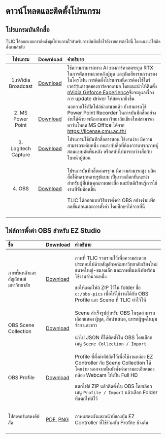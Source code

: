 # ดาวน์โหลดและติดตั้งโปรแกรม

## โปรแกรมบันทึกสื่อ

TLIC ได้ออกแบบการติดตั้งชุดโปรแกรมไว้สำหรับการบันทึกสื่อไว้ดังรายการต่อไปนี้ โดยแนะนำให้ติดตั้งตามลำดับ

<table>
  <thead>
    <tr>
      <th style="text-align:center">&#xE42;&#xE1B;&#xE23;&#xE41;&#xE01;&#xE23;&#xE21;</th>
      <th style="text-align:left">Download</th>
      <th style="text-align:left">&#xE04;&#xE33;&#xE2D;&#xE18;&#xE34;&#xE1A;&#xE32;&#xE22;</th>
    </tr>
  </thead>
  <tbody>
    <tr>
      <td style="text-align:center">1.nVidia Broadcast</td>
      <td style="text-align:left"><a href="https://www.nvidia.com/en-us/geforce/broadcasting/broadcast-app/">Download</a>
      </td>
      <td style="text-align:left">&#xE43;&#xE0A;&#xE49;&#xE04;&#xE27;&#xE32;&#xE21;&#xE2A;&#xE32;&#xE21;&#xE32;&#xE23;&#xE16;&#xE17;&#xE32;&#xE07;
        AI &#xE02;&#xE2D;&#xE07;&#xE01;&#xE32;&#xE23;&#xE4C;&#xE14;&#xE08;&#xE2D;&#xE15;&#xE23;&#xE30;&#xE01;&#xE39;&#xE25;
        RTX &#xE43;&#xE19;&#xE01;&#xE32;&#xE23;&#xE15;&#xE31;&#xE14;&#xE20;&#xE32;&#xE1E;&#xE09;&#xE32;&#xE01;&#xE2B;&#xE25;&#xE31;&#xE07;&#xE1C;&#xE39;&#xE49;&#xE1E;&#xE39;&#xE14;
        &#xE41;&#xE25;&#xE30;&#xE15;&#xE31;&#xE14;&#xE40;&#xE2A;&#xE35;&#xE22;&#xE07;&#xE23;&#xE1A;&#xE01;&#xE27;&#xE19;&#xE02;&#xE2D;&#xE07;&#xE44;&#xE21;&#xE42;&#xE04;&#xE23;&#xE42;&#xE1F;&#xE19;
        &#xE01;&#xE32;&#xE23;&#xE15;&#xE34;&#xE14;&#xE15;&#xE31;&#xE49;&#xE07;&#xE42;&#xE1B;&#xE23;&#xE41;&#xE01;&#xE23;&#xE21;&#xE19;&#xE35;&#xE49;&#xE04;&#xE27;&#xE23;&#xE15;&#xE49;&#xE2D;&#xE07;&#xE43;&#xE0A;&#xE49;&#xE44;&#xE14;&#xE23;&#xE4C;&#xE40;&#xE27;&#xE2D;&#xE23;&#xE4C;&#xE23;&#xE38;&#xE48;&#xE19;&#xE25;&#xE48;&#xE32;&#xE2A;&#xE38;&#xE14;&#xE02;&#xE2D;&#xE07;&#xE01;&#xE32;&#xE23;&#xE4C;&#xE14;&#xE08;&#xE2D;&#xE40;&#xE2A;&#xE21;&#xE2D;
        &#xE42;&#xE14;&#xE22;&#xE41;&#xE19;&#xE30;&#xE19;&#xE33;&#xE43;&#xE2B;&#xE49;&#xE15;&#xE34;&#xE14;&#xE15;&#xE31;&#xE49;&#xE07;
        <a
        href="https://www.nvidia.com/en-us/geforce/geforce-experience/">nVidia Geforce Experience</a>&#xE0B;&#xE36;&#xE48;&#xE07;&#xE08;&#xE30;&#xE14;&#xE39;&#xE41;&#xE25;&#xE40;&#xE23;&#xE37;&#xE48;&#xE2D;&#xE07;&#xE01;&#xE32;&#xE23;
          update driver &#xE43;&#xE2B;&#xE49;&#xE2A;&#xE30;&#xE14;&#xE27;&#xE01;&#xE22;&#xE34;&#xE48;&#xE07;&#xE02;&#xE36;&#xE49;&#xE19;</td>
    </tr>
    <tr>
      <td style="text-align:center">2. MS Power Point</td>
      <td style="text-align:left"><a href="https://license.cmu.ac.th/">Download</a>
      </td>
      <td style="text-align:left">&#xE19;&#xE2D;&#xE01;&#xE08;&#xE32;&#xE01;&#xE43;&#xE0A;&#xE49;&#xE40;&#xE1B;&#xE34;&#xE14;&#xE44;&#xE1F;&#xE25;&#xE4C;&#xE19;&#xE33;&#xE40;&#xE2A;&#xE19;&#xE2D;&#xE41;&#xE25;&#xE49;&#xE27;
        &#xE22;&#xE31;&#xE07;&#xE2A;&#xE32;&#xE21;&#xE32;&#xE23;&#xE16;&#xE43;&#xE0A;&#xE49;
        Power Point Recorder &#xE43;&#xE19;&#xE01;&#xE32;&#xE23;&#xE1A;&#xE31;&#xE19;&#xE17;&#xE36;&#xE01;&#xE2A;&#xE37;&#xE48;&#xE2D;&#xE2D;&#xE22;&#xE48;&#xE32;&#xE07;&#xE07;&#xE48;&#xE32;&#xE22;&#xE44;&#xE14;&#xE49;&#xE14;&#xE49;&#xE27;&#xE22;
        &#xE1E;&#xE19;&#xE31;&#xE01;&#xE07;&#xE32;&#xE19;&#xE21;&#xE2B;&#xE32;&#xE27;&#xE34;&#xE17;&#xE22;&#xE32;&#xE25;&#xE31;&#xE22;&#xE40;&#xE0A;&#xE35;&#xE22;&#xE07;&#xE43;&#xE2B;&#xE21;&#xE48;&#xE2A;&#xE32;&#xE21;&#xE32;&#xE23;&#xE16;&#xE14;&#xE32;&#xE27;&#xE4C;&#xE19;&#xE42;&#xE2B;&#xE25;&#xE14;
        MS Office &#xE44;&#xE14;&#xE49;&#xE08;&#xE32;&#xE01; <a href="https://license.cmu.ac.th/">https://license.cmu.ac.th/</a>
      </td>
    </tr>
    <tr>
      <td style="text-align:center">3. Logitech Capture</td>
      <td style="text-align:left"><a href="https://www.logitech.com/en-roeu/product/capture">Download</a>
      </td>
      <td style="text-align:left">&#xE42;&#xE1B;&#xE23;&#xE41;&#xE01;&#xE23;&#xE21;&#xE43;&#xE0A;&#xE49;&#xE1A;&#xE31;&#xE19;&#xE17;&#xE36;&#xE01;&#xE2A;&#xE37;&#xE48;&#xE2D;&#xE2A;&#xE32;&#xE23;&#xE2A;&#xE2D;&#xE19;
        &#xE43;&#xE0A;&#xE49;&#xE07;&#xE32;&#xE19;&#xE07;&#xE48;&#xE32;&#xE22;
        &#xE21;&#xE35;&#xE04;&#xE27;&#xE32;&#xE21;&#xE2A;&#xE32;&#xE21;&#xE32;&#xE23;&#xE16;&#xE23;&#xE30;&#xE14;&#xE31;&#xE1A;&#xE2B;&#xE19;&#xE36;&#xE48;&#xE07;
        &#xE40;&#xE2B;&#xE21;&#xE32;&#xE30;&#xE01;&#xE31;&#xE1A;&#xE2A;&#xE37;&#xE48;&#xE2D;&#xE17;&#xE35;&#xE48;&#xE15;&#xE49;&#xE2D;&#xE07;&#xE01;&#xE32;&#xE23;&#xE41;&#xE17;&#xE23;&#xE01;&#xE20;&#xE32;&#xE1E;&#xE1C;&#xE39;&#xE49;&#xE2A;&#xE2D;&#xE19;&#xE41;&#xE1A;&#xE1A;&#xE15;&#xE31;&#xE14;&#xE1E;&#xE37;&#xE49;&#xE19;&#xE2B;&#xE25;&#xE31;&#xE07;
        &#xE2B;&#xE23;&#xE37;&#xE2D;&#xE2A;&#xE25;&#xE31;&#xE1A;&#xE44;&#xE1B;&#xE21;&#xE32;&#xE23;&#xE30;&#xE2B;&#xE27;&#xE48;&#xE32;&#xE07;&#xE2A;&#xE37;&#xE48;&#xE2D;&#xE01;&#xE31;&#xE1A;&#xE43;&#xE1A;&#xE2B;&#xE19;&#xE49;&#xE32;&#xE1C;&#xE39;&#xE49;&#xE2A;&#xE2D;&#xE19;</td>
    </tr>
    <tr>
      <td style="text-align:center">4. OBS</td>
      <td style="text-align:left"><a href="https://obsproject.com/download">Download</a>
      </td>
      <td style="text-align:left">
        <p>&#xE42;&#xE1B;&#xE23;&#xE41;&#xE01;&#xE23;&#xE1A;&#xE31;&#xE19;&#xE17;&#xE36;&#xE01;&#xE2A;&#xE37;&#xE48;&#xE2D;&#xE21;&#xE32;&#xE15;&#xE23;&#xE10;&#xE32;&#xE19;
          &#xE21;&#xE35;&#xE04;&#xE27;&#xE32;&#xE21;&#xE2A;&#xE32;&#xE21;&#xE32;&#xE23;&#xE16;&#xE2A;&#xE39;&#xE07;
          &#xE1C;&#xE25;&#xE34;&#xE15;&#xE2A;&#xE37;&#xE48;&#xE2D;&#xE44;&#xE14;&#xE49;&#xE2B;&#xE25;&#xE32;&#xE01;&#xE2B;&#xE25;&#xE32;&#xE22;&#xE23;&#xE39;&#xE1B;&#xE41;&#xE1A;&#xE1A;
          &#xE40;&#xE1B;&#xE47;&#xE19;&#xE17;&#xE32;&#xE07;&#xE40;&#xE25;&#xE37;&#xE2D;&#xE01;&#xE17;&#xE35;&#xE48;&#xE41;&#xE19;&#xE30;&#xE19;&#xE33;&#xE2A;&#xE33;&#xE2B;&#xE23;&#xE31;&#xE1A;&#xE1C;&#xE39;&#xE49;&#xE17;&#xE35;&#xE48;&#xE40;&#xE19;&#xE49;&#xE19;&#xE04;&#xE38;&#xE13;&#xE20;&#xE32;&#xE1E;&#xE02;&#xE2D;&#xE07;&#xE2A;&#xE37;&#xE48;&#xE2D;
          &#xE41;&#xE25;&#xE30;&#xE22;&#xE34;&#xE19;&#xE14;&#xE35;&#xE40;&#xE23;&#xE35;&#xE22;&#xE19;&#xE23;&#xE39;&#xE49;&#xE01;&#xE32;&#xE23;&#xE43;&#xE0A;&#xE49;&#xE07;&#xE32;&#xE19;&#xE17;&#xE35;&#xE48;&#xE0B;&#xE31;&#xE1A;&#xE0B;&#xE49;&#xE2D;&#xE19;&#xE02;&#xE36;&#xE49;&#xE19;</p>
        <p></p>
        <p>TLIC &#xE44;&#xE14;&#xE49;&#xE2D;&#xE2D;&#xE01;&#xE41;&#xE1A;&#xE1A;&#xE27;&#xE34;&#xE18;&#xE35;&#xE01;&#xE32;&#xE23;&#xE15;&#xE31;&#xE49;&#xE07;&#xE04;&#xE48;&#xE32;
          OBS &#xE2D;&#xE22;&#xE48;&#xE32;&#xE07;&#xE07;&#xE48;&#xE32;&#xE22;&#xE40;&#xE1E;&#xE37;&#xE48;&#xE2D;&#xE25;&#xE14;&#xE02;&#xE31;&#xE49;&#xE19;&#xE15;&#xE2D;&#xE19;&#xE41;&#xE25;&#xE30;&#xE01;&#xE32;&#xE23;&#xE15;&#xE31;&#xE49;&#xE07;&#xE04;&#xE48;&#xE32;
          &#xE42;&#xE14;&#xE22;&#xE28;&#xE36;&#xE01;&#xE29;&#xE32;&#xE44;&#xE14;&#xE49;&#xE08;&#xE32;&#xE01;&#xE17;&#xE35;&#xE48;&#xE19;&#xE35;&#xE48;</p>
      </td>
    </tr>
    <tr>
      <td style="text-align:center"></td>
      <td style="text-align:left"></td>
      <td style="text-align:left"></td>
    </tr>
  </tbody>
</table>

## ไฟล์การตั้งค่า OBS สำหรับ EZ Studio

<table>
  <thead>
    <tr>
      <th style="text-align:left">&#xE0A;&#xE37;&#xE48;&#xE2D;</th>
      <th style="text-align:left">Download</th>
      <th style="text-align:left">&#xE04;&#xE33;&#xE2D;&#xE18;&#xE34;&#xE1A;&#xE32;&#xE22;</th>
    </tr>
  </thead>
  <tbody>
    <tr>
      <td style="text-align:left">&#xE20;&#xE32;&#xE1E;&#xE1E;&#xE37;&#xE49;&#xE19;&#xE2B;&#xE25;&#xE31;&#xE07;&#xE41;&#xE25;&#xE30;&#xE2A;&#xE31;&#xE0D;&#xE25;&#xE31;&#xE01;&#xE29;&#xE13;&#xE4C;&#xE21;&#xE2B;&#xE32;&#xE27;&#xE34;&#xE17;&#xE22;&#xE32;&#xE25;&#xE31;&#xE22;</td>
      <td
      style="text-align:left"><a href="https://o365cmu-my.sharepoint.com/:u:/g/personal/arnan_s_cmu_ac_th1/Ecv6pn2dLHlOpArlAf-1rBcBIsqEUrzbIQgemYnUt3w9Og?e=idkDKM">Download</a>
        </td>
        <td style="text-align:left">
          <p>&#xE20;&#xE32;&#xE1E;&#xE17;&#xE35;&#xE48; TLIC &#xE23;&#xE27;&#xE1A;&#xE23;&#xE27;&#xE21;&#xE44;&#xE27;&#xE49;&#xE40;&#xE1E;&#xE37;&#xE48;&#xE2D;&#xE04;&#xE27;&#xE32;&#xE21;&#xE2A;&#xE30;&#xE14;&#xE27;&#xE01;
            &#xE1B;&#xE23;&#xE30;&#xE01;&#xE2D;&#xE1A;&#xE44;&#xE1B;&#xE14;&#xE49;&#xE27;&#xE22;&#xE2A;&#xE31;&#xE0D;&#xE25;&#xE31;&#xE01;&#xE29;&#xE13;&#xE4C;&#xE21;&#xE2B;&#xE32;&#xE27;&#xE34;&#xE17;&#xE22;&#xE32;&#xE25;&#xE31;&#xE22;&#xE40;&#xE0A;&#xE35;&#xE22;&#xE07;&#xE43;&#xE2B;&#xE21;&#xE48;
            &#xE02;&#xE19;&#xE32;&#xE14;&#xE43;&#xE2B;&#xE0D;&#xE48;-&#xE02;&#xE19;&#xE32;&#xE14;&#xE40;&#xE25;&#xE47;&#xE01;
            &#xE41;&#xE25;&#xE30;&#xE20;&#xE32;&#xE1E;&#xE1E;&#xE37;&#xE49;&#xE19;&#xE2B;&#xE25;&#xE31;&#xE07;&#xE17;&#xE35;&#xE48;&#xE1E;&#xE23;&#xE49;&#xE2D;&#xE21;&#xE43;&#xE0A;&#xE49;&#xE07;&#xE32;&#xE19;&#xE08;&#xE33;&#xE19;&#xE27;&#xE19;&#xE2B;&#xE19;&#xE36;&#xE48;&#xE07;</p>
          <p></p>
          <p>&#xE02;&#xE2D;&#xE43;&#xE2B;&#xE49;&#xE41;&#xE15;&#xE01;&#xE44;&#xE1F;&#xE25;&#xE4C;
            ZIP &#xE44;&#xE27;&#xE49;&#xE43;&#xE19; folder &#xE0A;&#xE37;&#xE48;&#xE2D; <code>c:/obs-pics</code> &#xE40;&#xE1E;&#xE37;&#xE48;&#xE2D;&#xE43;&#xE2B;&#xE49;&#xE43;&#xE0A;&#xE49;&#xE07;&#xE32;&#xE19;&#xE44;&#xE14;&#xE49;&#xE01;&#xE31;&#xE1A;
            OBS Profile &#xE41;&#xE25;&#xE30; Scene &#xE17;&#xE35;&#xE48; TLIC &#xE17;&#xE33;&#xE44;&#xE27;&#xE49;&#xE43;&#xE2B;&#xE49;</p>
        </td>
    </tr>
    <tr>
      <td style="text-align:left">OBS Scene Collection</td>
      <td style="text-align:left"><a href="https://o365cmu-my.sharepoint.com/:u:/g/personal/arnan_s_cmu_ac_th1/Eeba3meLbN5Bp_sSyksDgfIBao_dYblKMHVEXTnLQWgf-A?e=a8oLEw">Download</a>
      </td>
      <td style="text-align:left">Scene &#xE2A;&#xE33;&#xE40;&#xE23;&#xE47;&#xE08;&#xE23;&#xE39;&#xE1B;&#xE2A;&#xE33;&#xE2B;&#xE23;&#xE31;&#xE1A;
        OBS &#xE43;&#xE19;&#xE0A;&#xE38;&#xE14;&#xE2A;&#xE32;&#xE21;&#xE32;&#xE23;&#xE16;&#xE40;&#xE25;&#xE37;&#xE2D;&#xE01;&#xE41;&#xE2A;&#xE14;&#xE07;
        &#xE1C;&#xE39;&#xE49;&#xE1E;&#xE39;&#xE14;, &#xE2A;&#xE37;&#xE48;&#xE2D;&#xE19;&#xE33;&#xE40;&#xE2A;&#xE19;&#xE2D;,
        &#xE41;&#xE17;&#xE23;&#xE01;&#xE1C;&#xE39;&#xE49;&#xE1E;&#xE39;&#xE14;&#xE43;&#xE19;&#xE21;&#xE38;&#xE21;&#xE0B;&#xE49;&#xE32;&#xE22;
        &#xE41;&#xE25;&#xE30;&#xE02;&#xE27;&#xE32;
        <br />
        <br />&#xE19;&#xE33;&#xE44;&#xE1B; JSON &#xE17;&#xE35;&#xE48;&#xE44;&#xE14;&#xE49;&#xE15;&#xE34;&#xE14;&#xE15;&#xE31;&#xE49;&#xE07;&#xE43;&#xE19;
        OBS &#xE42;&#xE14;&#xE22;&#xE40;&#xE25;&#xE37;&#xE2D;&#xE01;&#xE40;&#xE21;&#xE19;&#xE39; <code>Scene Collection / Import </code>
      </td>
    </tr>
    <tr>
      <td style="text-align:left">OBS Profile</td>
      <td style="text-align:left"><a href="https://o365cmu-my.sharepoint.com/:u:/g/personal/arnan_s_cmu_ac_th1/EbXv4Yi9Is1Po39rOa5MeS4B0KjP_eKgMoEVmXlnt3mgcw?e=Ab4uT8">Download</a>
      </td>
      <td style="text-align:left">
        <p>Profile &#xE17;&#xE35;&#xE48;&#xE15;&#xE31;&#xE49;&#xE07;&#xE04;&#xE48;&#xE32;&#xE04;&#xE35;&#xE22;&#xE4C;&#xE25;&#xE31;&#xE14;&#xE44;&#xE27;&#xE49;&#xE40;&#xE1E;&#xE37;&#xE48;&#xE2D;&#xE43;&#xE0A;&#xE49;&#xE07;&#xE32;&#xE19;&#xE01;&#xE25;&#xE48;&#xE2D;&#xE07;
          EZ Controller &#xE01;&#xE31;&#xE1A; Scene Collection &#xE44;&#xE14;&#xE49;&#xE42;&#xE14;&#xE22;&#xE07;&#xE48;&#xE32;&#xE22;
          &#xE19;&#xE2D;&#xE01;&#xE08;&#xE32;&#xE01;&#xE19;&#xE31;&#xE49;&#xE19;&#xE22;&#xE31;&#xE07;&#xE15;&#xE31;&#xE49;&#xE07;&#xE04;&#xE48;&#xE32;&#xE04;&#xE27;&#xE32;&#xE21;&#xE25;&#xE30;&#xE40;&#xE2D;&#xE35;&#xE22;&#xE14;&#xE02;&#xE2D;&#xE07;&#xE01;&#xE25;&#xE49;&#xE2D;&#xE07;
          Webcam &#xE43;&#xE2B;&#xE49;&#xE40;&#xE1B;&#xE47;&#xE19; Full HD</p>
        <p></p>
        <p>&#xE41;&#xE15;&#xE01;&#xE44;&#xE1F;&#xE25;&#xE4C; ZIP &#xE41;&#xE25;&#xE49;&#xE27;&#xE15;&#xE34;&#xE14;&#xE15;&#xE31;&#xE49;&#xE07;&#xE43;&#xE19;
          OBS &#xE42;&#xE14;&#xE22;&#xE40;&#xE25;&#xE37;&#xE2D;&#xE01;&#xE40;&#xE21;&#xE19;&#xE39; <code>Profile / Import</code> &#xE41;&#xE25;&#xE49;&#xE27;&#xE40;&#xE25;&#xE37;&#xE2D;&#xE01;
          Folder &#xE17;&#xE35;&#xE48;&#xE41;&#xE15;&#xE01;&#xE44;&#xE1F;&#xE25;&#xE4C;&#xE44;&#xE27;&#xE49;</p>
      </td>
    </tr>
    <tr>
      <td style="text-align:left">&#xE42;&#xE1B;&#xE2A;&#xE40;&#xE15;&#xE2D;&#xE23;&#xE4C;&#xE41;&#xE2A;&#xE14;&#xE07;&#xE04;&#xE35;&#xE22;&#xE4C;&#xE25;&#xE31;&#xE14;</td>
      <td
      style="text-align:left"><a href="https://o365cmu-my.sharepoint.com/:b:/g/personal/arnan_s_cmu_ac_th1/EXILfUo_0tBLv-cadnF5DoEBboeaISKNCh5Cj8vlYzrtVA?e=p2IDTm">PDF</a>,
        <a
        href="https://o365cmu-my.sharepoint.com/:i:/g/personal/arnan_s_cmu_ac_th1/EdzsX5f_jmRMhNEwVth8mYwBRMab5GUJKdK-61LRAi2a9w?e=VY2cjI">PNG</a>
          </td>
          <td style="text-align:left">
            <p>&#xE20;&#xE32;&#xE1E;&#xE41;&#xE2A;&#xE14;&#xE07;&#xE1C;&#xE31;&#xE07;&#xE41;&#xE25;&#xE30;&#xE2B;&#xE19;&#xE49;&#xE32;&#xE17;&#xE35;&#xE48;&#xE02;&#xE2D;&#xE07;&#xE1B;&#xE48;&#xE38;&#xE21;
              EZ Controller &#xE17;&#xE35;&#xE48;&#xE43;&#xE0A;&#xE49;&#xE23;&#xE48;&#xE27;&#xE21;&#xE01;&#xE31;&#xE1A;
              Profile &#xE02;&#xE49;&#xE32;&#xE07;&#xE15;&#xE49;&#xE19;</p>
            <p></p>
          </td>
    </tr>
    <tr>
      <td style="text-align:left"></td>
      <td style="text-align:left"></td>
      <td style="text-align:left"></td>
    </tr>
  </tbody>
</table>



